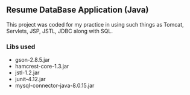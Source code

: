 ## Resume DataBase Application (Java)

This project was coded for my practice in using such things as Tomcat, Servlets, JSP, JSTL, JDBC along with SQL.

### Libs used

* gson-2.8.5.jar
* hamcrest-core-1.3.jar
* jstl-1.2.jar
* junit-4.12.jar
* mysql-connector-java-8.0.15.jar
